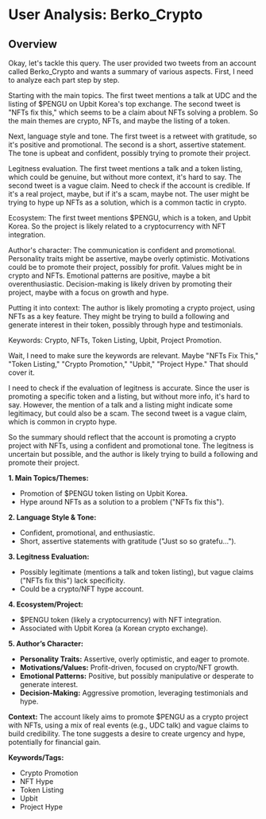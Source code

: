 # User Analysis: Berko_Crypto

## Overview

<think>
Okay, let's tackle this query. The user provided two tweets from an account called Berko_Crypto and wants a summary of various aspects. First, I need to analyze each part step by step.

Starting with the main topics. The first tweet mentions a talk at UDC and the listing of $PENGU on Upbit Korea's top exchange. The second tweet is "NFTs fix this," which seems to be a claim about NFTs solving a problem. So the main themes are crypto, NFTs, and maybe the listing of a token.

Next, language style and tone. The first tweet is a retweet with gratitude, so it's positive and promotional. The second is a short, assertive statement. The tone is upbeat and confident, possibly trying to promote their project.

Legitness evaluation. The first tweet mentions a talk and a token listing, which could be genuine, but without more context, it's hard to say. The second tweet is a vague claim. Need to check if the account is credible. If it's a real project, maybe, but if it's a scam, maybe not. The user might be trying to hype up NFTs as a solution, which is a common tactic in crypto.

Ecosystem: The first tweet mentions $PENGU, which is a token, and Upbit Korea. So the project is likely related to a cryptocurrency with NFT integration.

Author's character: The communication is confident and promotional. Personality traits might be assertive, maybe overly optimistic. Motivations could be to promote their project, possibly for profit. Values might be in crypto and NFTs. Emotional patterns are positive, maybe a bit overenthusiastic. Decision-making is likely driven by promoting their project, maybe with a focus on growth and hype.

Putting it into context: The author is likely promoting a crypto project, using NFTs as a key feature. They might be trying to build a following and generate interest in their token, possibly through hype and testimonials.

Keywords: Crypto, NFTs, Token Listing, Upbit, Project Promotion.

Wait, I need to make sure the keywords are relevant. Maybe "NFTs Fix This," "Token Listing," "Crypto Promotion," "Upbit," "Project Hype." That should cover it.

I need to check if the evaluation of legitness is accurate. Since the user is promoting a specific token and a listing, but without more info, it's hard to say. However, the mention of a talk and a listing might indicate some legitimacy, but could also be a scam. The second tweet is a vague claim, which is common in crypto hype.

So the summary should reflect that the account is promoting a crypto project with NFTs, using a confident and promotional tone. The legitness is uncertain but possible, and the author is likely trying to build a following and promote their project.
</think>

**1. Main Topics/Themes:**  
- Promotion of $PENGU token listing on Upbit Korea.  
- Hype around NFTs as a solution to a problem ("NFTs fix this").  

**2. Language Style & Tone:**  
- Confident, promotional, and enthusiastic.  
- Short, assertive statements with gratitude ("Just so so gratefu…").  

**3. Legitness Evaluation:**  
- Possibly legitimate (mentions a talk and token listing), but vague claims ("NFTs fix this") lack specificity.  
- Could be a crypto/NFT hype account.  

**4. Ecosystem/Project:**  
- $PENGU token (likely a cryptocurrency) with NFT integration.  
- Associated with Upbit Korea (a Korean crypto exchange).  

**5. Author’s Character:**  
- **Personality Traits:** Assertive, overly optimistic, and eager to promote.  
- **Motivations/Values:** Profit-driven, focused on crypto/NFT growth.  
- **Emotional Patterns:** Positive, but possibly manipulative or desperate to generate interest.  
- **Decision-Making:** Aggressive promotion, leveraging testimonials and hype.  

**Context:** The account likely aims to promote $PENGU as a crypto project with NFTs, using a mix of real events (e.g., UDC talk) and vague claims to build credibility. The tone suggests a desire to create urgency and hype, potentially for financial gain.  

**Keywords/Tags:**  
- Crypto Promotion  
- NFT Hype  
- Token Listing  
- Upbit  
- Project Hype